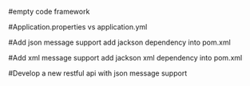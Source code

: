 #empty code framework

#Application.properties vs application.yml

#Add json message support
add jackson dependency into pom.xml

#Add xml message support
add jackson xml dependency into pom.xml

#Develop a new restful api with json message support